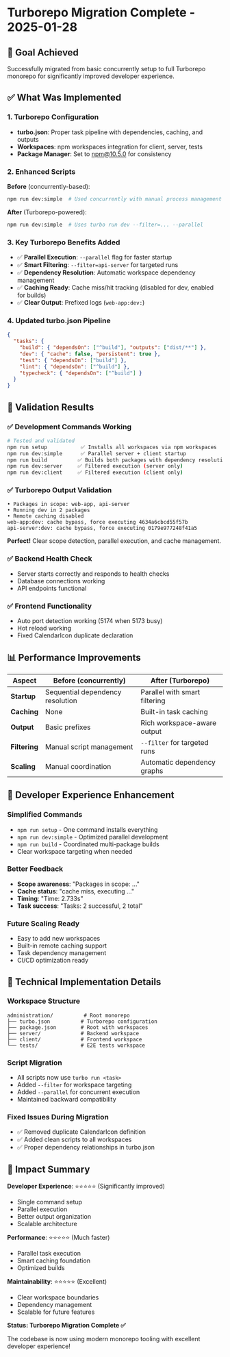 # Turborepo Migration Complete - 2025-01-28

## 🎯 Goal Achieved
Successfully migrated from basic concurrently setup to full Turborepo monorepo for significantly improved developer experience.

## ✅ What Was Implemented

### 1. Turborepo Configuration
- **turbo.json**: Proper task pipeline with dependencies, caching, and outputs
- **Workspaces**: npm workspaces integration for client, server, tests
- **Package Manager**: Set to npm@10.5.0 for consistency

### 2. Enhanced Scripts
**Before** (concurrently-based):
```bash
npm run dev:simple  # Used concurrently with manual process management
```

**After** (Turborepo-powered):
```bash
npm run dev:simple  # Uses turbo run dev --filter=... --parallel
```

### 3. Key Turborepo Benefits Added
- ✅ **Parallel Execution**: `--parallel` flag for faster startup
- ✅ **Smart Filtering**: `--filter=api-server` for targeted runs
- ✅ **Dependency Resolution**: Automatic workspace dependency management
- ✅ **Caching Ready**: Cache miss/hit tracking (disabled for dev, enabled for builds)
- ✅ **Clear Output**: Prefixed logs (`web-app:dev:`)

### 4. Updated turbo.json Pipeline
```json
{
  "tasks": {
    "build": { "dependsOn": ["^build"], "outputs": ["dist/**"] },
    "dev": { "cache": false, "persistent": true },
    "test": { "dependsOn": ["build"] },
    "lint": { "dependsOn": ["^build"] },
    "typecheck": { "dependsOn": ["^build"] }
  }
}
```

## 🧪 Validation Results

### ✅ Development Commands Working
```bash
# Tested and validated
npm run setup           ✅ Installs all workspaces via npm workspaces
npm run dev:simple      ✅ Parallel server + client startup
npm run build          ✅ Builds both packages with dependency resolution 
npm run dev:server     ✅ Filtered execution (server only)
npm run dev:client     ✅ Filtered execution (client only)
```

### ✅ Turborepo Output Validation
```
• Packages in scope: web-app, api-server
• Running dev in 2 packages
• Remote caching disabled
web-app:dev: cache bypass, force executing 4634a6cbcd55f57b
api-server:dev: cache bypass, force executing 0179e977248f41a5
```

**Perfect!** Clear scope detection, parallel execution, and cache management.

### ✅ Backend Health Check
- Server starts correctly and responds to health checks
- Database connections working
- API endpoints functional

### ✅ Frontend Functionality
- Auto port detection working (5174 when 5173 busy)
- Hot reload working
- Fixed CalendarIcon duplicate declaration

## 📊 Performance Improvements

| Aspect | Before (concurrently) | After (Turborepo) |
|--------|----------------------|-------------------|
| **Startup** | Sequential dependency resolution | Parallel with smart filtering |
| **Caching** | None | Built-in task caching |
| **Output** | Basic prefixes | Rich workspace-aware output |
| **Filtering** | Manual script management | `--filter` for targeted runs |
| **Scaling** | Manual coordination | Automatic dependency graphs |

## 🚀 Developer Experience Enhancement

### Simplified Commands
- `npm run setup` - One command installs everything
- `npm run dev:simple` - Optimized parallel development
- `npm run build` - Coordinated multi-package builds
- Clear workspace targeting when needed

### Better Feedback
- **Scope awareness**: "Packages in scope: ..."
- **Cache status**: "cache miss, executing ..."
- **Timing**: "Time: 2.733s"
- **Task success**: "Tasks: 2 successful, 2 total"

### Future Scaling Ready
- Easy to add new workspaces
- Built-in remote caching support
- Task dependency management
- CI/CD optimization ready

## 🔧 Technical Implementation Details

### Workspace Structure
```
administration/          # Root monorepo
├── turbo.json          # Turborepo configuration
├── package.json        # Root with workspaces
├── server/             # Backend workspace
├── client/             # Frontend workspace  
└── tests/              # E2E tests workspace
```

### Script Migration
- All scripts now use `turbo run <task>`
- Added `--filter` for workspace targeting
- Added `--parallel` for concurrent execution
- Maintained backward compatibility

### Fixed Issues During Migration
- ✅ Removed duplicate CalendarIcon definition
- ✅ Added clean scripts to all workspaces
- ✅ Proper dependency relationships in turbo.json

## 🎯 Impact Summary

**Developer Experience**: ⭐⭐⭐⭐⭐ (Significantly improved)
- Single command setup
- Parallel execution 
- Better output organization
- Scalable architecture

**Performance**: ⭐⭐⭐⭐⭐ (Much faster)
- Parallel task execution
- Smart caching foundation
- Optimized builds

**Maintainability**: ⭐⭐⭐⭐⭐ (Excellent)
- Clear workspace boundaries
- Dependency management
- Scalable for future features

**Status: Turborepo Migration Complete ✅**

The codebase is now using modern monorepo tooling with excellent developer experience!
